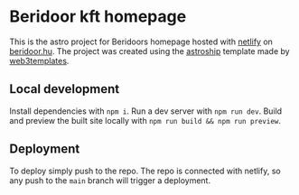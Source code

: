 # Beridoor kft homepage

This is the astro project for Beridoors homepage hosted with [netlify](https://netlify.com) on [beridoor.hu](https://beridoor.hu). The project was created using the [astroship](https://github.com/surjithctly/astroship) template made by [web3templates](https://web3templates.com/).

## Local development

Install dependencies with `npm i`. Run a dev server with `npm run dev`. Build and preview the built site locally with `npm run build && npm run preview`.

## Deployment

To deploy simply push to the repo. The repo is connected with netlify, so any push to the `main` branch will trigger a deployment.
